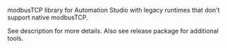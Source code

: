 modbusTCP library for Automation Studio with legacy runtimes that don't support native modbusTCP.

See description for more details. Also see release package for additional tools.
